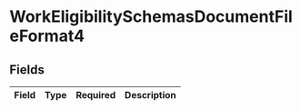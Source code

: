 # WorkEligibilitySchemasDocumentFileFormat4


## Fields

| Field       | Type        | Required    | Description |
| ----------- | ----------- | ----------- | ----------- |